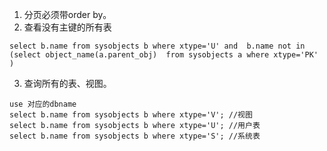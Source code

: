 1. 分页必须带order by。      
2. 查看没有主键的所有表       
```
select b.name from sysobjects b where xtype='U' and  b.name not in   (select object_name(a.parent_obj)  from sysobjects a where xtype='PK' )

```
3. 查询所有的表、视图。      
```
use 对应的dbname
select b.name from sysobjects b where xtype='V'; //视图
select b.name from sysobjects b where xtype='U'; //用户表
select b.name from sysobjects b where xtype='S'; //系统表
```


